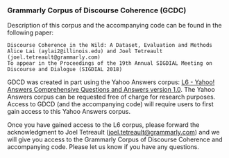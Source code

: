 ### Grammarly Corpus of Discourse Coherence (GCDC)

Description of this corpus and the accompanying code can be found in the following paper: 

    Discourse Coherence in the Wild: A Dataset, Evaluation and Methods
    Alice Lai (aylai2@illinois.edu) and Joel Tetreault (joel.tetreault@grammarly.com)
    To appear in the Proceedings of the 19th Annual SIGDIAL Meeting on Discourse and Dialogue (SIGDIAL 2018)
    
GDCD was created in part using the Yahoo Answers corpus: <a href="https://webscope.sandbox.yahoo.com/catalog.php?datatype=l">L6 - Yahoo! Answers Comprehensive Questions and Answers version 1.0</a>. The Yahoo Answers corpus can be requested free of charge for research purposes. Access to GDCD (and the accompanying code) will require users to first gain access to this Yahoo Answers corpus.

Once you have gained access to the L6 corpus, please forward the acknowledgment to Joel Tetreault (joel.tetreault@grammarly.com) and we will give you access to the Grammarly Corpus of Discourse Coherence and accompanying code. Please let us know if you have any questions.
